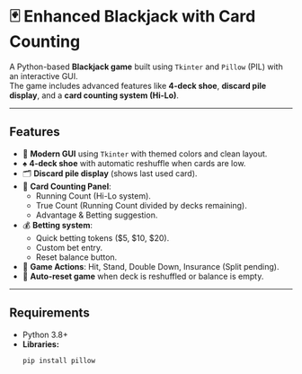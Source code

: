 # 🃏 Enhanced Blackjack with Card Counting

A Python-based **Blackjack game** built using `Tkinter` and `Pillow` (PIL) with an interactive GUI.  
The game includes advanced features like **4-deck shoe**, **discard pile display**, and a **card counting system (Hi-Lo)**.

---

## **Features**
- 🎨 **Modern GUI** using `Tkinter` with themed colors and clean layout.
- ♠ **4-deck shoe** with automatic reshuffle when cards are low.
- 🗂 **Discard pile display** (shows last used card).
- 🧮 **Card Counting Panel**:
  - Running Count (Hi-Lo system).
  - True Count (Running Count divided by decks remaining).
  - Advantage & Betting suggestion.
- 💰 **Betting system**:
  - Quick betting tokens ($5, $10, $20).
  - Custom bet entry.
  - Reset balance button.
- 🎯 **Game Actions**: Hit, Stand, Double Down, Insurance (Split pending).
- 🔄 **Auto-reset game** when deck is reshuffled or balance is empty.

---

## **Requirements**
- Python 3.8+
- **Libraries:**
  ```bash
  pip install pillow
